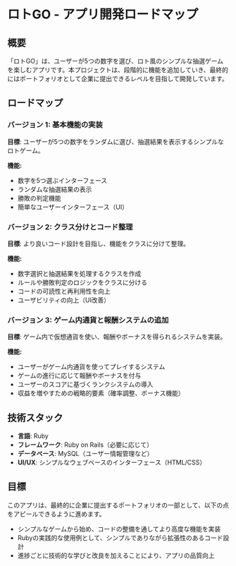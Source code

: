 # ロトGO - アプリ開発ロードマップ

## 概要
「ロトGO」は、ユーザーが5つの数字を選び、ロト風のシンプルな抽選ゲームを楽しむアプリです。本プロジェクトは、段階的に機能を追加していき、最終的にはポートフォリオとして企業に提出できるレベルを目指して開発しています。

## ロードマップ

### バージョン 1: 基本機能の実装
**目標**: ユーザーが5つの数字をランダムに選び、抽選結果を表示するシンプルなロトゲーム。

**機能:**
- 数字を5つ選ぶインターフェース
- ランダムな抽選結果の表示
- 勝敗の判定機能
- 簡単なユーザーインターフェース（UI）

### バージョン 2: クラス分けとコード整理
**目標**: より良いコード設計を目指し、機能をクラスに分けて整理。

**機能:**
- 数字選択と抽選結果を処理するクラスを作成
- ルールや勝敗判定のロジックをクラスに分ける
- コードの可読性と再利用性を向上
- ユーザビリティの向上（UI改善）

### バージョン 3: ゲーム内通貨と報酬システムの追加
**目標**: ゲーム内で仮想通貨を使い、報酬やボーナスを得られるシステムを実装。

**機能:**
- ユーザーがゲーム内通貨を使ってプレイするシステム
- ゲームの進行に応じて報酬やボーナスを付与
- ユーザーのスコアに基づくランクシステムの導入
- 収益を増やすための戦略的要素（確率調整、ボーナス機能）

## 技術スタック
- **言語**: Ruby
- **フレームワーク**: Ruby on Rails（必要に応じて）
- **データベース**: MySQL（ユーザー情報管理など）
- **UI/UX**: シンプルなウェブベースのインターフェース（HTML/CSS）

## 目標
このアプリは、最終的に企業に提出するポートフォリオの一部として、以下の点をアピールできるように進めます。

- シンプルなゲームから始め、コードの整備を通してより高度な機能を実装
- Rubyの実践的な使用例として、シンプルでありながら拡張性のあるコード設計
- 進捗ごとに技術的な学びと改良を加えることにより、アプリの品質向上
